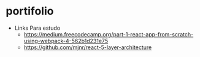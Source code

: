 # portifolio

* Links Para estudo
    * https://medium.freecodecamp.org/part-1-react-app-from-scratch-using-webpack-4-562b1d231e75
    * https://github.com/mjnr/react-5-layer-architecture
